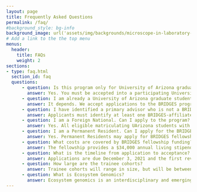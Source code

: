 ```yaml
---
layout: page
title: Frequently Asked Questions
permalink: /faq/
#background_style: bg-info
background_image: url('assets/img/backgrounds/microscope-in-laboratory-P5S76HK.jpg')
# Add a link to the the top menu
menus:
  header:
    title: FAQs
    weight: 2
sections:
- type: faq.html
  section_id: faq
  questions:
      - question: Is this program only for University of Arizona graduate students?
        answer: Yes. You must be accepted into a participating University of Arizona graduate program as a newly matriculating student (see list of departments on our website) to participate in BRIDGES. Departmental application dates vary by program, so please communicate your interest in BRIDGES with the graduate student advisor in your program/department of choice, apply to BRIDGES by our deadline,  and submit your graduate program application according to your graduate program’s deadline.
      - question: I am already a University of Arizona graduate student, can I apply?
        answer: It depends. We accept applications to the BRIDGES program (a) from incoming students for the fall semester, and (b) students who matriculated in January of the same year. Students further along in their studies are welcome to contact us to learn more about how to earn an Ecosystem Genomics minor (PhD students)  or graduate certificate (Masters students) via BRIDGES, through participation in UArizona’s Graduate InterDisciplinary Program (GIDP) in Ecosystem Genomics. 
      - question: I have identified a primary advisor who is not a BRIDGES faculty member. Should I still apply?
        answer: Applicants must identify at least one BRIDGES-affiliated faculty advisor or co-advisor. If you have identified a non-BRIDGES advisor, please refer them to the website and program manager, Heather Ingram hci@email.arizona.edu. Your advisor and our BRIDGES leadership can assist in identifying a BRIDGES-affiliated co-advisor. Note, non-BRIDGES advisors must agree to your participation as a BRIDGES trainee.
      - question: I am a Foreign National. Can I apply to the program?
        answer: Yes. All eligible matriculating UArizona students with an interest in Ecosystem Genomics can apply to the BRIDGES training program as participants, independent of nationality.  NSF guidelines specify that eligibility for BRIDGES fellowships is limited to U.S. citizens and Permanent Residents. For international students, other sources of support for graduate studies (such as research assistantships, teaching assistantships, other kinds of fellowships, etc.) may be available, and such students are welcome to apply to become BRIDGES trainees.
      - question: I am a Permanent Resident. Can I apply for the BRIDGES fellowship for funding?
        answer: Yes. Permanent Residents may apply for BRIDGES fellowships for funding. 
      - question: What costs are covered by BRIDGES fellowship funding?BRIDGES fellowship for funding?
        answer: The fellowship provides a $34,000 annual living stipend for up to two years, and during this time also covers tuition and mandatory university fees, with an option for student-only health insurance for those not otherwise covered. A limited amount of additional funding is available for publication page charges, student project implementation costs, and/or travel and expenses for remote research experiences. 
      - question: What is the timeline from application to acceptance?
        answer: Applications are due December 3, 2021 and the first review begins in mid-December. Second reviews and interviews occur in January and February. New applications will be considered as long as there are still spaces and funding available. 
      - question: How large are the trainee cohorts?
        answer: Trainee cohorts will range in size, but will be between 12 and 15 graduate students. Of those, 6-8 will be funded  by NRT fellowships. 
      - question: What is Ecosystem Genomics?
        answer: Ecosystem genomics is an interdisciplinary and emerging field that brings together the tools of ecosystem and genomic sciences to understand how processes encoded in genes scale to ecosystems on which all life on earth depends. By scaling from the gene to ecosystem level, we can understand how wild and agricultural systems function and respond to change.The ultimate aim is to foster a new generation of diverse transdisciplinary scientists to address the challenges of sustaining natural and managed ecosystems on which humans depend, including wildlands, agricultural systems, forests, arid lands, and marine environments. 
---
```

